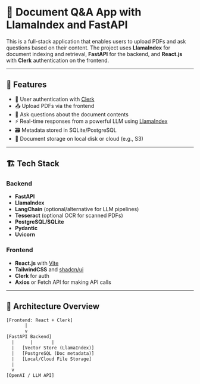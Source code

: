 # 📄 Document Q&A App with LlamaIndex and FastAPI

This is a full-stack application that enables users to upload PDFs and ask questions based on their content. The project uses **LlamaIndex** for document indexing and retrieval, **FastAPI** for the backend, and **React.js** with **Clerk** authentication on the frontend.

---

## 🚀 Features

- 🔐 User authentication with [Clerk](https://clerk.dev)
- 📤 Upload PDFs via the frontend
- 🧠 Ask questions about the document contents
- ⚡ Real-time responses from a powerful LLM using [LlamaIndex](https://github.com/jerryjliu/llama_index)
- 🗃️ Metadata stored in SQLite/PostgreSQL
- 📁 Document storage on local disk or cloud (e.g., S3)

---

## 🏗️ Tech Stack

### Backend
- **FastAPI**
- **LlamaIndex**
- **LangChain** (optional/alternative for LLM pipelines)
- **Tesseract** (optional OCR for scanned PDFs)
- **PostgreSQL/SQLite**
- **Pydantic**
- **Uvicorn**

### Frontend
- **React.js** with [Vite](https://vitejs.dev/)
- **TailwindCSS** and [shadcn/ui](https://ui.shadcn.com/)
- **Clerk** for auth
- **Axios** or Fetch API for making API calls

---

## 🧱 Architecture Overview

```txt
[Frontend: React + Clerk]
       |
       v
[FastAPI Backend]
  |      |       |
  |   [Vector Store (LlamaIndex)]
  |   [PostgreSQL (Doc metadata)]
  |   [Local/Cloud File Storage]
  |
  v
[OpenAI / LLM API]
